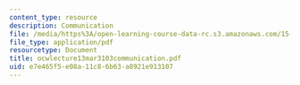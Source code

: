```yaml
---
content_type: resource
description: Communication
file: /media/https%3A/open-learning-course-data-rc.s3.amazonaws.com/15-310-managerial-psychology-laboratory-spring-2003/e7e465f5e08a11c86b63a8921e913107_ocwlecture13mar3103communication.pdf
file_type: application/pdf
resourcetype: Document
title: ocwlecture13mar3103communication.pdf
uid: e7e465f5-e08a-11c8-6b63-a8921e913107
---
```


